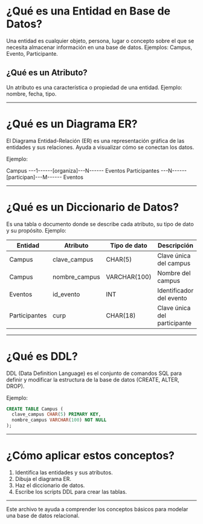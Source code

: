 # ¿Qué es una Entidad en Base de Datos?

Una entidad es cualquier objeto, persona, lugar o concepto sobre el que se necesita almacenar información en una base de datos. Ejemplos: Campus, Evento, Participante.

## ¿Qué es un Atributo?

Un atributo es una característica o propiedad de una entidad. Ejemplo: nombre, fecha, tipo.

---

# ¿Qué es un Diagrama ER?

El Diagrama Entidad-Relación (ER) es una representación gráfica de las entidades y sus relaciones. Ayuda a visualizar cómo se conectan los datos.

Ejemplo:

Campus ---1------[organiza]---N------ Eventos
Participantes ---N------[participan]---M------ Eventos

---

# ¿Qué es un Diccionario de Datos?

Es una tabla o documento donde se describe cada atributo, su tipo de dato y su propósito. Ejemplo:

| Entidad        | Atributo         | Tipo de dato   | Descripción                |
|---------------|------------------|----------------|----------------------------|
| Campus        | clave_campus     | CHAR(5)        | Clave única del campus     |
| Campus        | nombre_campus    | VARCHAR(100)   | Nombre del campus          |
| Eventos       | id_evento        | INT            | Identificador del evento   |
| Participantes | curp             | CHAR(18)       | Clave única del participante|

---

# ¿Qué es DDL?

DDL (Data Definition Language) es el conjunto de comandos SQL para definir y modificar la estructura de la base de datos (CREATE, ALTER, DROP).

Ejemplo:

```sql
CREATE TABLE Campus (
  clave_campus CHAR(5) PRIMARY KEY,
  nombre_campus VARCHAR(100) NOT NULL
);
```

---

# ¿Cómo aplicar estos conceptos?

1. Identifica las entidades y sus atributos.
2. Dibuja el diagrama ER.
3. Haz el diccionario de datos.
4. Escribe los scripts DDL para crear las tablas.

---

Este archivo te ayuda a comprender los conceptos básicos para modelar una base de datos relacional.
